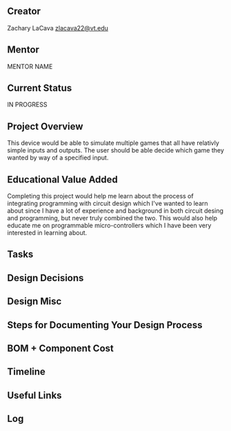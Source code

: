 ## Creator
Zachary LaCava
zlacava22@vt.edu

## Mentor
MENTOR NAME

## Current Status
IN PROGRESS

## Project Overview

This device would be able to simulate multiple games that all have relativly simple inputs and outputs. The user should be able decide which game they wanted by way of a specified input.

## Educational Value Added

Completing this project would help me learn about the process of integrating programming with circuit design which I've wanted to learn about since I have a lot of experience and background in both circuit desing and programming, but never truly combined the two. This would also help educate me on programmable micro-controllers which I have been very interested in learning about.

## Tasks

<!-- Your Text Here. You may work with your mentor on this later when they are assigned -->

## Design Decisions

<!-- Your Text Here. You may work with your mentor on this later when they are assigned -->

## Design Misc

<!-- Your Text Here. You may work with your mentor on this later when they are assigned -->

## Steps for Documenting Your Design Process

<!-- Your Text Here. You may work with your mentor on this later when they are assigned -->

## BOM + Component Cost

<!-- Your Text Here. You may work with your mentor on this later when they are assigned -->

## Timeline

<!-- Your Text Here. You may work with your mentor on this later when they are assigned -->

## Useful Links

<!-- Your Text Here. You may work with your mentor on this later when they are assigned -->

## Log

<!-- Your Text Here. You may work with your mentor on this later when they are assigned -->
